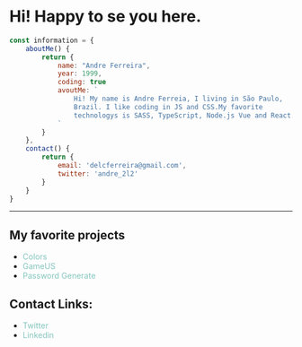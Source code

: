 # Hi! Happy to se you here.

```javascript
const information = {
    aboutMe() {
        return {
            name: "Andre Ferreira",
            year: 1999,
            coding: true
            avoutMe: `
                Hi! My name is Andre Ferreia, I living in São Paulo, 
                Brazil. I like coding in JS and CSS.My favorite 
                technologys is SASS, TypeScript, Node.js Vue and React.
            ` 
        }
    },
    contact() {
        return {
            email: 'delcferreira@gmail.com',
            twitter: 'andre_2l2'
        }
    }
}
```
---

## My favorite projects

- <a harf="https://github.com/andre2l2/colors" style="color: #83c5be">Colors</a>
- <a harf="https://github.com/andre2l2/GameUs" style="color: #83c5be">GameUS</a>
- <a harf="https://github.com/andre2l2/password-generate" style="color: #83c5be">Password Generate</a>

## Contact Links:

- <a harf="https://twitter.com/andre_2l2" style="color: #83c5be">Twitter</a>
- <a harf="https://www.linkedin.com/in/andre-ferreira-37180318b/" style="color: #83c5be">Linkedin</a>